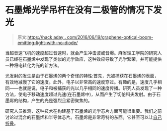 # 石墨烯光学吊杆在没有二极管的情况下发光

> 原文:[https://hack aday . com/2016/06/19/graphene-optical-boom-emitting-light-with-no-diode/](https://hackaday.com/2016/06/19/graphene-optical-boom-emits-light-with-no-diode/)

当超音速飞机的速度超过音速时，就会产生冲击波或音爆。麻省理工学院的研究人员已经在石墨烯中发现了类似的光学效应，这种效应导致了光学繁荣，并可能提供一种将电转化为光的新方法。

光发射的发生是由于石墨烯的两个奇怪的特性:首先，光被捕获在石墨烯的表面，有效地减慢了它的速度。此外，电子以非常高的速度穿过。有趣的是，速度几乎相同——也就是说，电子和被捕获的光以几乎相同的速度传播。研究人员发现了一种方法，使电子移动速度超过光速(在石墨烯中)，从而产生了切伦科夫发射。由于石墨烯的结构，产生的光是强烈且紧密聚焦的。

研究人员推测，这种技术在构建基于石墨烯的光学芯片方面可能很重要。我们之前讨论过混合的石墨烯和半导体芯片。石墨烯是非常奇特的东西。它甚至可以让[自己折叠](https://hackaday.com/2015/11/13/self-folding-graphene-paper/)。